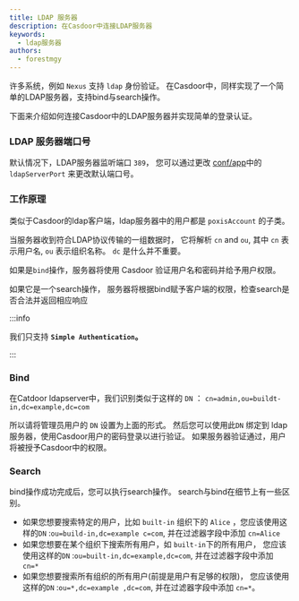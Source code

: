 ```yaml
---
title: LDAP 服务器
description: 在Casdoor中连接LDAP服务器
keywords:
  - ldap服务器
authors:
  - forestmgy
---
```


许多系统，例如 `Nexus` 支持 `ldap` 身份验证。 在Casdoor中，同样实现了一个简单的LDAP服务器，支持bind与search操作。

下面来介绍如何连接Casdoor中的LDAP服务器并实现简单的登录认证。

### LDAP 服务器端口号

默认情况下，LDAP服务器监听端口 `389`， 您可以通过更改 [conf/app](https://github.com/casdoor/casdoor/blob/28b381e01eebac66e39e20179ed95282695ecd75/conf/app.conf#L22)中的`ldapServerPort` 来更改默认端口号。

### 工作原理

类似于Casdoor的ldap客户端，ldap服务器中的用户都是 `poxisAccount` 的子类。

当服务器收到符合LDAP协议传输的一组数据时， 它将解析 `cn` and `ou`, 其中 `cn` 表示用户名, `ou` 表示组织名称。 `dc` 是什么并不重要。

如果是`bind`操作，服务器将使用 Casdoor 验证用户名和密码并给予用户权限。

如果它是一个search操作， 服务器将根据bind赋予客户端的权限，检查search是否合法并返回相应响应

:::info

我们只支持 **`Simple Authentication`。**

:::

### Bind

在Catdoor ldapserver中，我们识别类似于这样的 `DN` ： `cn=admin,ou=buildt-in,dc=example,dc=com`

所以请将管理员用户的 `DN` 设置为上面的形式。 然后您可以使用此`DN` 绑定到 ldap服务器，使用Casdoor用户的密码登录以进行验证。 如果服务器验证通过，用户将被授予Casdoor中的权限。

### Search

bind操作成功完成后，您可以执行search操作。 search与bind在细节上有一些区别。

- 如果您想要搜索特定的用户，比如 `built-in` 组织下的 `Alice` ，您应该使用这样的`DN` :`ou=build-in,dc=example c=com`, 并在过滤器字段中添加 `cn=Alice`
- 如果您想要在某个组织下搜索所有用户，如 `built-in`下的所有用户， 您应该使用这样的`DN` :`ou=built-in,dc=example,dc=com`, 并在过滤器字段中添加 `cn=*`
- 如果您想要搜索所有组织的所有用户(前提是用户有足够的权限)， 您应该使用这样的`DN` :`ou=*,dc=example ,dc=com`, 并在过滤器字段中添加 `cn=*`。
